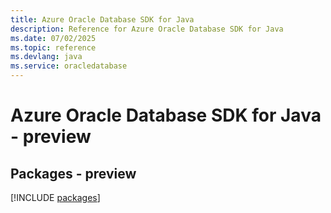 ```yaml
---
title: Azure Oracle Database SDK for Java
description: Reference for Azure Oracle Database SDK for Java
ms.date: 07/02/2025
ms.topic: reference
ms.devlang: java
ms.service: oracledatabase
---
```

# Azure Oracle Database SDK for Java - preview
## Packages - preview
[!INCLUDE [packages](oracle-database-index.md)]